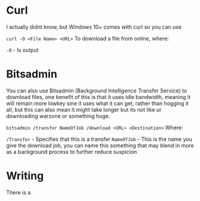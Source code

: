 # Curl
I actually didnt know, but Windows 10+ comes with curl so you can use

`curl -O <File Name> <URL>`
To download a file from online, where:

`-O` - Is output

# Bitsadmin

You can also use Bitsadmin (Background Intelligence Transfer Service) to download files, one benefit of this is that it uses idle bandwidth, meaning it will remain more lowkey sine it uses what it can get, rather than hogging it all, but this can also mean it might take longer but its not like ur downloading warzone or something huge.

`bitsadmin /transfer NameOfJob /download <URL> <Destination>`
Where:

`/Transfer` - Specifies that this is a transfer
`NameOfJob` - This is the name you give the download job, you can name this something that may blend in more as a background process to further reduce suspicion


# Writing

There is a